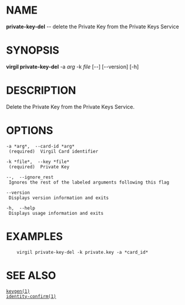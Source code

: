 NAME
====

**private-key-del** -- delete the Private Key from the Private Keys
Service

SYNOPSIS
========

**virgil private-key-del** -a *arg* -k *file* \[--\] \[--version\]
\[-h\]

DESCRIPTION
===========

Delete the Private Key from the Private Keys Service.

OPTIONS
=======

    -a *arg*,  --card-id *arg*
     (required)  Virgil Card identifier

    -k *file*,  --key *file*
     (required)  Private Key

    --,  --ignore_rest
     Ignores the rest of the labeled arguments following this flag

    --version
     Displays version information and exits

    -h,  --help
     Displays usage information and exits

EXAMPLES
========

        virgil private-key-del -k private.key -a *card_id*

SEE ALSO
========

[`keygen(1)`]()  
[`identity-confirm(1)`]()
